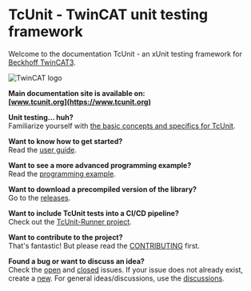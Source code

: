 # TcUnit - TwinCAT unit testing framework


Welcome to the documentation TcUnit - an xUnit testing framework for [Beckhoff TwinCAT3](https://www.beckhoff.com/english.asp?twincat/twincat-3.htm).

![TwinCAT logo](https://github.com/tcunit/TcUnit/blob/master/img/TcUnit-logo.jpg)

**Main documentation site is available on:**  
**[www.tcunit.org](https://www.tcunit.org)**

**Unit testing... huh?**  
Familiarize yourself with [the basic concepts and specifics for TcUnit](https://tcunit.org/unit-testing-concepts/). 

**Want to know how to get started?**  
Read the [user guide](https://tcunit.org/introduction-user-guide/).

**Want to see a more advanced programming example?**  
Read the [programming example](https://tcunit.org/programming-example-introduction/).

**Want to download a precompiled version of the library?**  
Go to the [releases](https://github.com/tcunit/TcUnit/releases).

**Want to include TcUnit tests into a CI/CD pipeline?**  
Check out the [TcUnit-Runner project](https://github.com/tcunit/TcUnit-Runner).

**Want to contribute to the project?**  
That's fantastic! But please read the [CONTRIBUTING](CONTRIBUTING.md) first.

**Found a bug or want to discuss an idea?**  
Check the [open](https://github.com/tcunit/TcUnit/issues) and [closed](https://github.com/tcunit/TcUnit/issues?q=is%3Aissue+is%3Aclosed) issues.
If your issue does not already exist, create a [new](https://github.com/tcunit/TcUnit/issues/new).
For general ideas/discussions, use the [discussions](https://github.com/tcunit/TcUnit/discussions).